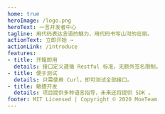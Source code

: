 ```yaml
---
home: true
heroImage: /logo.png
heroText: 一言开发者中心
tagline: 用代码表达言语的魅力，用代码书写山河的壮丽。
actionText: 立即开始 →
actionLink: /introduce
features:
- title: 开箱即用
  details: 接口定义遵循 Restful 标准，无额外签名限制。
- title: 便于测试
  details: 只需使用 Curl，即可测试全部接口。
- title: 敏捷开发
  details: 项目提供多种语言指导，未来还将提供 SDK 。
footer: MIT Licensed | Copyright © 2020 MoeTeam
---
```

